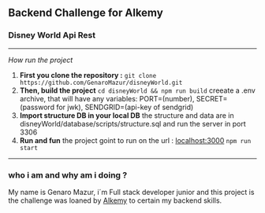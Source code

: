 ## Backend Challenge for Alkemy
### Disney World Api Rest
***
*How run the project*

 1. **First you clone the repository :**
 `git clone https://github.com/GenaroMazur/disneyWorld.git`
 2. **Then, build the project** 
 `cd disneyWorld && npm run build`
 creeate a .env archive, that will have any variables:
 PORT=(number), SECRET=(password for jwk), SENDGRID=(api-key of sendgrid)
 3. **Import structure DB in your local DB**
the structure and data are in disneyWorld/database/scripts/structure.sql
and run the server in port 3306
4. **Run and fun**
	 the project goint to run on the url : [localhost:3000](localhost:3000)
	`npm run start`
***
### who i am and why am i doing ?
My name is Genaro Mazur, i´m Full stack developer junior and this project is the challenge was loaned by [Alkemy](https://www.alkemy.org/) to certain my backend skills.